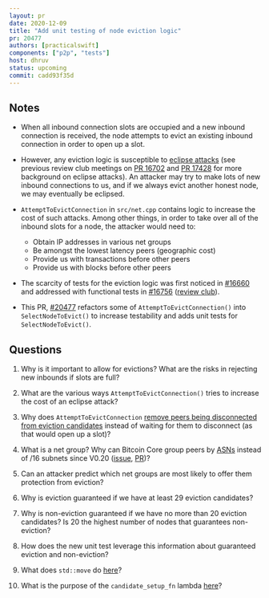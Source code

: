 ```yaml
---
layout: pr
date: 2020-12-09
title: "Add unit testing of node eviction logic"
pr: 20477
authors: [practicalswift]
components: ["p2p", "tests"]
host: dhruv
status: upcoming
commit: cadd93f35d
---
```


## Notes

* When all inbound connection slots are occupied and a new inbound connection
  is received, the node attempts to evict an existing inbound connection in
  order to open up a slot.

* However, any eviction logic is susceptible to [eclipse
  attacks](https://www.avivz.net/pubs/15/sec15-paper-heilman_final.pdf) (see
  previous review club meetings on [PR 16702](16702#eclipse-attack) and [PR
  17428](17428) for more background on eclipse attacks). An attacker may try to
  make lots of new inbound connections to us, and if we always evict another
  honest node, we may eventually be eclipsed.

* `AttemptToEvictConnection` in `src/net.cpp` contains logic to increase the
  cost of such attacks. Among other things, in order to take over all of the
  inbound slots for a node, the attacker would need to:

  - Obtain IP addresses in various net groups
  - Be amongst the lowest latency peers (geographic cost)
  - Provide us with transactions before other peers
  - Provide us with blocks before other peers

* The scarcity of tests for the eviction logic was first noticed in
  [#16660](https://github.com/bitcoin/bitcoin/issues/16660) and addressed with
  functional tests in [#16756](https://github.com/bitcoin/bitcoin/pull/16756)
  ([review club](16756)).

* This PR, [#20477](https://github.com/bitcoin/bitcoin/pull/20477) refactors
  some of `AttemptToEvictConnection()` into `SelectNodeToEvict()` to increase
  testability and adds unit tests for `SelectNodeToEvict()`.

## Questions

1. Why is it important to allow for evictions? What are the risks in rejecting
   new inbounds if slots are full?

2. What are the various ways `AttemptToEvictConnection()` tries to increase the
   cost of an eclipse attack?

3. Why does `AttemptToEvictConnection` [remove peers being disconnected from
   eviction
   candidates](https://github.com/bitcoin/bitcoin/blob/f35e4d90/src/net.cpp#L932)
   instead of waiting for them to disconnect (as that would open up a slot)?

4. What is a net group? Why can Bitcoin Core group peers by
   [ASNs](16702#definitions) instead of /16 subnets since
   V0.20 ([issue](https://github.com/bitcoin/bitcoin/issues/16599),
   [PR](https://github.com/bitcoin/bitcoin/pull/16702))?

5. Can an attacker predict which net groups are most likely to offer them
   protection from eviction?

6. Why is eviction guaranteed if we have at least 29 eviction candidates?

7. Why is non-eviction guaranteed if we have no more than 20 eviction
   candidates? Is 20 the highest number of nodes that guarantees non-eviction?

8. How does the new unit test leverage this information about guaranteed
   eviction and non-eviction?

9. What does `std::move` do
   [here](https://github.com/bitcoin-core-review-club/bitcoin/commit/fbba7d8aada5b1d7a63ad4133dee32533d6700f2#diff-00021eed586a482abdb09d6cdada1d90115abe988a91421851960e26658bed02R1008)?

10. What is the purpose of the `candidate_setup_fn` lambda
    [here](https://github.com/bitcoin-core-review-club/bitcoin/commit/cadd93f35d1bbf662e348a0dee172cdf4af6a903#diff-489a7da84b6a2cfb42207e32a69bf0f92a306310a5d6dc1ec72dc54a32d7817bR809)?

<!-- TODO: After meeting, uncomment and add meeting log between the irc tags
## Meeting Log

{% irc %}
{% endirc %}
-->

